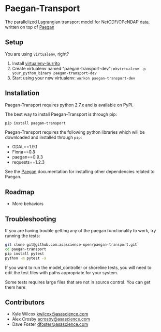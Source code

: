 Paegan-Transport
================

The parallelized Lagrangian transport model for NetCDF/OPeNDAP data, written on top of [Paegan](https://github.com/asascience-open/paegan)


Setup
------------------
You are using `virtualenv`, right?

1. Install [virtualenv-burrito](https://github.com/brainsik/virtualenv-burrito)
2. Create virtualenv named "paegan-transport-dev": `mkvirtualenv -p your_python_binary paegan-transport-dev`
3. Start using your new virtualenv: `workon paegan-transport-dev`


Installation
-------------
Paegan-Transport requires python 2.7.x and is available on PyPI.

The best way to install Paegan-Transport is through pip:

```bash
pip install paegan-transport
```

Paegan-Transport requires the following python libraries which will be downloaded and installed through `pip`:

* GDAL==1.9.1
* Fiona==0.8
* paegan==0.9.3
* requests==1.2.3

See the [Paegan](https://github.com/asascience-open/paegan) documentation for installing other dependencies related to Paegan.


Roadmap
--------
* More behaviors


Troubleshooting
---------------
If you are having trouble getting any of the paegan functionality to work, try running the tests:

```bash
git clone git@github.com:asascience-open/paegan-transport.git`
cd paegan-transport
pip install pytest
python -m pytest -s
```

If you want to run the model_controller or shoreline tests, you will need to edit the test files with paths appropriate for your system.

Some tests requires large files that are not in source control.  You can get them here:


Contributors
----------------
* Kyle Wilcox <kwilcox@asascience.com>
* Alex Crosby <acrosby@asascience.com>
* Dave Foster <dfoster@asascience.com>
